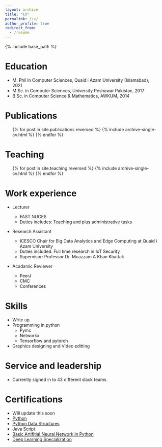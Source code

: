 ```yaml
---
layout: archive
title: "CV"
permalink: /cv/
author_profile: true
redirect_from:
  - /resume
---
```


{% include base_path %}

Education
======
* M. Phil in Computer Sciences, Quaid i Azam University (Islamabad), 2021 
* M.Sc. in Computer Sciences, University Peshawar Pakistan, 2017
* B.Sc. in Computer Science & Mathematics, AWKUM, 2014


Publications
======
  <ul>{% for post in site.publications reversed %}
    {% include archive-single-cv.html %}
  {% endfor %}</ul>

Teaching
======
  <ul>{% for post in site.teaching reversed %}
    {% include archive-single-cv.html %}
  {% endfor %}</ul>
  
Work experience
======
* Lecturer
  * FAST NUCES 
  * Duties includes: Teaching and plus administrative tasks

* Research Assistant
  * ICESCO Chair for Big Data Analytics and Edge Computing at Quaid i Azam University
  * Duties included: Full time research in IoT Security
  * Supervisor: Professor Dr. Muazzam A Khan Khattak

* Acadamic Reviewer
  * PeerJ
  * CMC
  * Conferences
  
Skills
======
* Write up
* Programming in python
  * Pymc
  * Networkx
  * Tensorflow and pytorch
* Graphics designing and Video editting


Service and leadership
======
* Currently signed in to 43 different slack teams.

Certifications
======
* WIll update this soon
* [Python](https://www.coursera.org/account/accomplishments/certificate/L3W76YYJEEFG)
* [Python Data Structures](https://www.coursera.org/account/accomplishments/certificate/M3AHSYWWGQUZ)
* [Java Script](https://www.coursera.org/account/accomplishments/certificate/M3AHSYWWGQUZ)
* [Basic Artifitial Neural Network in Python](https://www.coursera.org/account/accomplishments/certificate/PS7ZW6W8VJQT)
* [Deep Learning Specialization ](\https://www.coursera.org/account/accomplishments/specialization/certificate/RNGWX759ZDQ5)
